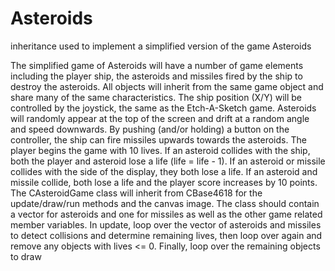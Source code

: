 # Asteroids
inheritance used to implement a simplified version of the game Asteroids

The simplified game of Asteroids will have a number of game elements including the player ship, the asteroids and missiles fired by the ship to destroy the asteroids. All objects will inherit from the same game object and share many of the same characteristics. The ship position (X/Y) will be controlled by the joystick, the same as the Etch-A-Sketch game. Asteroids will randomly appear at the top of the screen and drift at a random angle and speed downwards. By pushing (and/or holding) a button on the controller, the ship can fire missiles upwards towards the asteroids.  The player begins the game with 10 lives. If an asteroid collides with the ship, both the player and asteroid lose a life (life = life - 1). If an asteroid or missile collides with the side of the display, they both lose a life. If an asteroid and missile collide, both lose a life and the player score increases by 10 points.  The CAsteroidGame class will inherit from CBase4618 for the update/draw/run methods and the canvas image. The class should contain a vector for asteroids and one for missiles as well as the other game related member variables. In update, loop over the vector of asteroids and missiles to detect collisions and determine remaining lives, then loop over again and remove any objects with lives <= 0. Finally, loop over the remaining objects to draw
